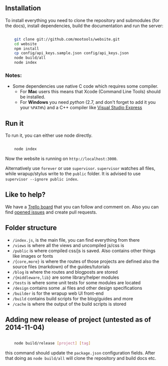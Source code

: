 ## Installation

To install everything you need to clone the repository and submodules (for the docs), install dependencies, build the documentation and run the server:

```bash

	git clone git://github.com/mootools/website.git
	cd website
	npm install
	cp config/api_keys.sample.json config/api_keys.json
	node build/all
	node index

```

### Notes:

- Some dependencies use native C code which requires some compiler.
  - For **Mac** users this means that Xcode (Command Line Tools) should be installed.
  - For **Windows** you need *python* (2.7, and don't forget to add it you your `%PATH%`) and a C++ compiler like [Visual Studio Express](http://www.microsoft.com/visualstudio/eng/downloads#d-express-windows-desktop)

## Run it

To run it, you can either use node directly.

```bash

	node index

```
Now the website is running on `http://localhost:3000`. 

Alternatively use `forever` or use `supervisor`. `supervisor` watches all files, while wrapup/stylus write to the `public` folder. It is advised to use `supervisor --ignore public index`.

## Like to help?

We have a [Trello board](https://trello.com/b/84PZ53Pr/development) that you can follow and comment on. Also you can find [opened issues](https://github.com/mootools/website/issues) and create pull requests.

## Folder structure

- `/index.js`, is the main file, you can find everything from there
- `/views` is where all the views and uncompiled js/css is
- `/public` is where compiled css/js is saved. Also contains other things like images or fonts
- `/{core,more}` is where the routes of those projects are defined also the source files (markdown) of the guides/tutorials
- `/blog` is where the routes and blogposts are stored
- `/{middleware,lib}` are some library/helper modules
- `/tests` is where some unit tests for some modules are located
- `/design` contains some .ai files and other design specifications
- `/builder` is for the wrapup web UI front-end
- `/build` contains build scripts for the blog/guides and more
- `/cache` is where the output of the build scripts is stored

## Adding new release of project (untested as of 2014-11-04)

```bash

	node build/release [project] [tag]

```

this command should update the `package.json` configuration fields. After that
doing as `node build/all` will clone the repository and build docs etc.
